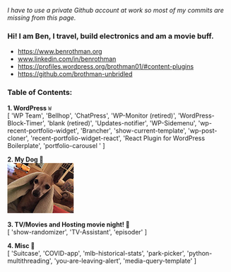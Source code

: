 _I have to use a private Github account at work so most of my commits are missing from this page._
### Hi! I am Ben, I travel, build electronics and am a movie buff.
- https://www.benrothman.org
- www.linkedin.com/in/benrothman
- https://profiles.wordpress.org/brothman01/#content-plugins
- https://github.com/brothman-unbridled

### Table of Contents:
**1. WordPress** `W`<br />
    [ 'WP Team', 'Bellhop', 'ChatPress', 'WP-Monitor (retired)', 'WordPress-Block-Timer', 'blank (retired)', 'Updates-notifier', 'WP-Sidemenu', 'wp-recent-portfolio-widget', 'Brancher', 'show-current-template', 'wp-post-cloner', 'recent-portfolio-widget-react', 'React Plugin for WordPress Boilerplate', 'portfolio-carousel
' ]<br />
    
**2. My Dog 🐶**<br />
![dog pic](/IMG_01971.JPG)<br />

**3. TV/Movies and Hosting movie night! 🎥**<br />
    [ 'show-randomizer', 'TV-Assistant', 'episoder' ]


**4. Misc 💾**<br />
    [ 'Suitcase', 'COVID-app', 'mlb-historical-stats', 'park-picker', 'python-multithreading', 'you-are-leaving-alert', 'media-query-template' ]
